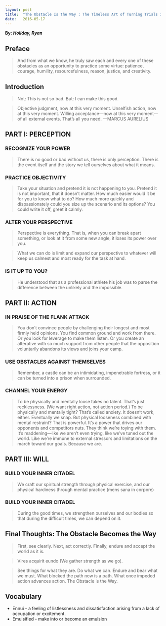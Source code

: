 ```yaml
---
layout: post
title:  "The Obstacle Is the Way : The Timeless Art of Turning Trials into Triumph "
date:   2016-05-17
---
```


**By: *Holiday, Ryan***

## Preface 
> And from what we know, he truly saw each and every one of these obstacles as an opportunity to practice some virtue: patience, courage, humility, resourcefulness, reason, justice, and creativity. 

## Introduction 
> Not: This is not so bad. But: I can make this good. 

> Objective judgment, now at this very moment. Unselfish action, now at this very moment. Willing acceptance—now at this very moment—of all external events. That’s all you need. —MARCUS AURELIUS 

## PART I: PERCEPTION 

### RECOGNIZE YOUR POWER
> There is no good or bad without us, there is only perception. There is the event itself and the story we tell ourselves about what it means.

### PRACTICE OBJECTIVITY
> Take your situation and pretend it is not happening to you. Pretend it is not important, that it doesn’t matter. How much easier would it be for you to know what to do? How much more quickly and dispassionately could you size up the scenario and its options? You could write it off, greet it calmly. 

### ALTER YOUR PERSPECTIVE
> Perspective is everything. That is, when you can break apart something, or look at it from some new angle, it loses its power over you. 

> What we can do is limit and expand our perspective to whatever will keep us calmest and most ready for the task at hand. 

### IS IT UP TO YOU?
> He understood that as a professional athlete his job was to parse the difference between the unlikely and the impossible. 

## PART II: ACTION 

### IN PRAISE OF THE FLANK ATTACK
> You don’t convince people by challenging their longest and most firmly held opinions. You find common ground and work from there. Or you look for leverage to make them listen. Or you create an alterative with so much support from other people that the opposition voluntarily abandons its views and joins your camp. 

### USE OBSTACLES AGAINST THEMSELVES
> Remember, a castle can be an intimidating, impenetrable fortress, or it can be turned into a prison when surrounded. 

### CHANNEL YOUR ENERGY
> To be physically and mentally loose takes no talent. That’s just recklessness. (We want right action, not action period.) To be physically and mentally tight? That’s called anxiety. It doesn’t work, either. Eventually we snap. But physical looseness combined with mental restraint? That is powerful. It’s a power that drives our opponents and competitors nuts. They think we’re toying with them. It’s maddening—like we aren’t even trying, like we’ve tuned out the world. Like we’re immune to external stressors and limitations on the march toward our goals. Because we are. 

## PART III: WILL 

### BUILD YOUR INNER CITADEL
> We craft our spiritual strength through physical exercise, and our physical hardiness through mental practice (mens sana in corpore)

### BUILD YOUR INNER CITADEL
> During the good times, we strengthen ourselves and our bodies so that during the difficult times, we can depend on it. 

## Final Thoughts: The Obstacle Becomes the Way 
> First, see clearly. Next, act correctly. Finally, endure and accept the world as it is. 

> Vires acquirit eundo (We gather strength as we go). 

> See things for what they are. Do what we can. Endure and bear what we must. What blocked the path now is a path. What once impeded action advances action. The Obstacle is the Way. 

## Vocabulary

- Ennui - a feeling of listlessness and dissatisfaction arising from a lack of occupation or excitement.
- Emulsified - make into or become an emulsion